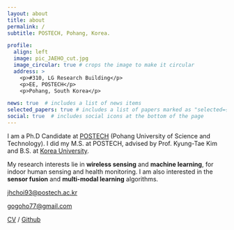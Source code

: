 ```yaml
---
layout: about
title: about
permalink: /
subtitle: POSTECH, Pohang, Korea.

profile:
  align: left
  image: pic_JAEHO_cut.jpg
  image_circular: true # crops the image to make it circular
  address: >
    <p>#310, LG Research Building</p>
    <p>EE, POSTECH</p>
    <p>Pohang, South Korea</p>

news: true  # includes a list of news items
selected_papers: true # includes a list of papers marked as "selected={true}"
social: true  # includes social icons at the bottom of the page
---
```


I am a Ph.D Candidate at [POSTECH](https://www.topuniversities.com/universities/pohang-university-science-technology-postech) (Pohang University of Science and Technology). I did my M.S. at POSTECH, advised by Prof. Kyung-Tae Kim and B.S. at [Korea University](https://www.topuniversities.com/universities/korea-university). 

My research interests lie in **wireless sensing** and **machine learning**, for indoor human sensing and health monitoring. I am also interested in the **sensor fusion** and **multi-modal learning** algorithms.

<jhchoi93@postech.ac.kr>

<gogoho77@gmail.com>

[CV](https://jhchoi93.github.io/assets/pdf/CV_Jae-Ho-Choi.pdf) / [Github](https://github.com/gogoho88)